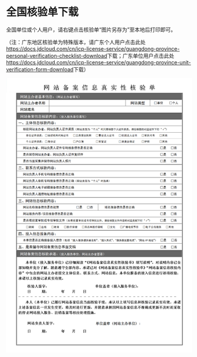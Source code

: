 # 全国核验单下载

全国单位或个人用户，请右键点击核验单“图片另存为”至本地后打印即可。

（注：广东地区核验单为特殊版本，请广东个人用户点击此处<https://docs.jdcloud.com/cn/icp-license-service/guangdong-province-personal-verification-checklist-download>下载；广东单位用户点击此处<https://docs.jdcloud.com/cn/icp-license-service/guangdong-province-unit-verification-form-download>下载）

![National-verification-checklist-download-cn-1.jpg](../../../../../image/ICP-License-Service/National-verification-checklist-download-cn-2.jpg)
